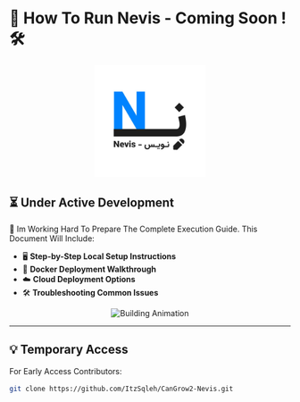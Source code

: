 # 🚀 How To Run Nevis - Coming Soon ! 🛠

<p align="center">
  <img src="../Assets/Nevis-Logo-White-Bg.jpg" alt="Nevis Logo" width="200">
</p>

## ⏳ Under Active Development

🔧 Im Working Hard To Prepare The Complete Execution Guide. This Document Will Include:

- 🖥 **Step-by-Step Local Setup Instructions**
- 🐳 **Docker Deployment Walkthrough**
- ☁️ **Cloud Deployment Options**
- 🛠 **Troubleshooting Common Issues**

<p align="center">
  <img src="https://media.giphy.com/media/3o7TKtnuHOHHUjR38Y/giphy.gif" alt="Building Animation" width="300">
</p>

---

## 💡 Temporary Access
For Early Access Contributors:
```bash
git clone https://github.com/ItzSqleh/CanGrow2-Nevis.git
